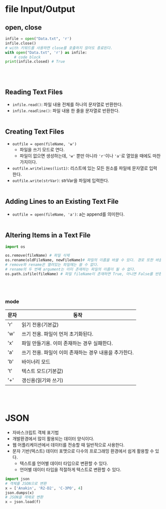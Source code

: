 # file Input/Output
## open, close
```python
infile = open("Data.txt", 'r')
infile.close()
# with 키워드를 사용하면 close를 호출하지 않아도 종료된다.
with open("Data.txt", 'r') as infile:
    # code block
print(infile.closed) # True
```
<br></br>

## Reading Text Files
- `infile.read()`: 파일 내용 전체를 하나의 문자열로 반환한다.
- `infile.readline()`: 파일 내용 한 줄을 문자열로 반환한다.
<br></br>

## Creating Text Files
- `outfile = open(fileName, 'w')`
    - 파일을 쓰기 모드로 연다.
    - 파일이 없으면 생성하는데, `'w'` 뿐만 아니라 `'r'`이나 `'a'`로 열었을 때에도 마찬가지이다.
- `outfile.writelines(list1)`: 리스트에 있는 모든 원소를 파일에 문자열로 입력한다.
- `outfile.write(strVar)`: strVar을 파일에 입력한다.
<br></br>

## Adding Lines to an Existing Text File
- `outfile = open(fileName, 'a')`: a는 append를 의미한다.
<br></br>

## Altering Items in a Text File
```python
import os

os.remove(fileName) # 파일 삭제
os.rename(oldFileName, newFileName)# 파일의 이름을 바꿀 수 있다. 경로 또한 바꿀 수도 있다.
# remove와 rename은 열려있는 파일에는 쓸 수 없다.
# rename의 두 번째 argument는 이미 존재하는 파일의 이름이 될 수 없다.
os.path.isfile(fileName) # 파일 fileName이 존재하면 True, 아니면 False를 반환한다.
```
<br></br>

### mode
| 문자 | 동작 |
| --- | --- |
| 'r' | 읽기 전용(기본값) |
| 'w' | 쓰기 전용. 파일이 먼저 초기화된다. |
| 'x' | 파일 만들기용. 이미 존재하는 경우 실패한다. |
| 'a' | 쓰기 전용. 파일이 이미 존재하는 경우 내용을 추가한다. |
| 'b' | 바이너리 모드 |
| 't' | 텍스트 모드(기본값) |
| '+' | 갱신용(읽기와 쓰기) |
<br></br>

# JSON
- 자바스크립트 객체 표기법
- 개발환경에서 많이 활용되는 데이터 양식이다.
- 웹 어플리케이션에서 데이터를 전송할 때 일반적으로 사용한다.
- 문자 기반(텍스트) 데이터 포맷으로 다수의 프로그래밍 환경에서 쉽게 활용할 수 있다.
    - 텍스트를 언어별 데이터 타입으로 변환할 수 있다.
    - 언어별 데이터 타입을 적절하게 텍스트로 변환할 수 있다.
```python
import json
# 객체를 JSON으로 변환
x = ['Anakin', 'R2-D2', 'C-3PO', 4]
json.dumps(x)
# JSON을 객체로 변환
x = json.load(f)
```
<br></br>